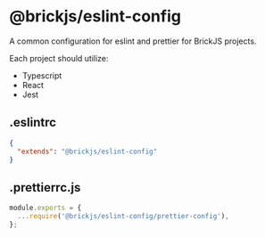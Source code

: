 # @brickjs/eslint-config

A common configuration for eslint and prettier for BrickJS projects.

Each project should utilize:
- Typescript
- React
- Jest

## .eslintrc

```json
{
  "extends": "@brickjs/eslint-config"
}
```

## .prettierrc.js

```javascript
module.exports = {
  ...require('@brickjs/eslint-config/prettier-config'),
};
```

